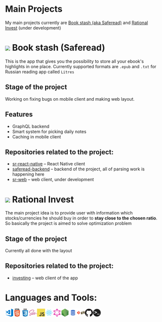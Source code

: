 # Main Projects

My main projects currently are [Book stash (aka Saferead)](https://github.com/bacebu4/bacebu4/blob/master/README.md#-book-stash-saferead) and [Rational Invest](https://github.com/bacebu4/bacebu4/blob/master/README.md#-rational-invest) (under development)

# <img width="32px" align="center" src="https://user-images.githubusercontent.com/32079387/110068727-58df0580-7d87-11eb-8a1e-d1ab23b29c56.png" /> Book stash (Saferead) 

This is the app that gives you the possibility to store all your ebook's highlights in one place. Currently supported formats are `.epub` and `.txt` for Russian reading app called `Litres`

## Stage of the project

Working on fixing bugs on mobile client and making web layout.

## Features

- GraphQL backend
- Smart system for picking daily notes
- Caching in mobile client

## Repositories related to the project:

- [sr-react-native](https://github.com/bacebu4/sr-react-native) – React Native client
- [saferead-backend](https://github.com/bacebu4/saferead-backend) – backend of the project, all of parsing work is happening here
- [sr-web](https://github.com/bacebu4/sr-web) – web client, under development

# <img width="32px" align="center" src="https://user-images.githubusercontent.com/32079387/110068955-d0ad3000-7d87-11eb-8f8a-60e69d010933.png" /> Rational Invest

The main project idea is to provide user with information which stocks/currencies he should buy in order to **stay close to the chosen ratio**.
So basically the project is aimed to solve optimization problem

## Stage of the project

Currently all done with the layout

## Repositories related to the project:

- [investing](https://github.com/bacebu4/investing) – web client of the app

# Languages and Tools:

<img align="left" alt="Visual Studio Code" width="26px" src="https://raw.githubusercontent.com/github/explore/80688e429a7d4ef2fca1e82350fe8e3517d3494d/topics/visual-studio-code/visual-studio-code.png" />
<img align="left" alt="HTML5" width="26px" src="https://raw.githubusercontent.com/github/explore/80688e429a7d4ef2fca1e82350fe8e3517d3494d/topics/html/html.png" />
<img align="left" alt="CSS3" width="26px" src="https://raw.githubusercontent.com/github/explore/80688e429a7d4ef2fca1e82350fe8e3517d3494d/topics/css/css.png" />
<img align="left" alt="Sass" width="26px" src="https://raw.githubusercontent.com/github/explore/80688e429a7d4ef2fca1e82350fe8e3517d3494d/topics/sass/sass.png" />
<img align="left" alt="JavaScript" width="26px" src="https://raw.githubusercontent.com/github/explore/80688e429a7d4ef2fca1e82350fe8e3517d3494d/topics/javascript/javascript.png" />
<img align="left" alt="React" width="26px" src="https://raw.githubusercontent.com/github/explore/80688e429a7d4ef2fca1e82350fe8e3517d3494d/topics/react/react.png" />
<img align="left" alt="GraphQL" width="26px" src="https://raw.githubusercontent.com/github/explore/80688e429a7d4ef2fca1e82350fe8e3517d3494d/topics/graphql/graphql.png" />
<img align="left" alt="Node.js" width="26px" src="https://raw.githubusercontent.com/github/explore/80688e429a7d4ef2fca1e82350fe8e3517d3494d/topics/nodejs/nodejs.png" />
<img align="left" alt="SQL" width="26px" src="https://raw.githubusercontent.com/github/explore/80688e429a7d4ef2fca1e82350fe8e3517d3494d/topics/sql/sql.png" />
<img align="left" alt="Git" width="26px" src="https://raw.githubusercontent.com/github/explore/80688e429a7d4ef2fca1e82350fe8e3517d3494d/topics/git/git.png" />
<img align="left" alt="GitHub" width="26px" src="https://raw.githubusercontent.com/github/explore/78df643247d429f6cc873026c0622819ad797942/topics/github/github.png" />
<img align="left" alt="Terminal" width="26px" src="https://raw.githubusercontent.com/github/explore/80688e429a7d4ef2fca1e82350fe8e3517d3494d/topics/terminal/terminal.png" />
